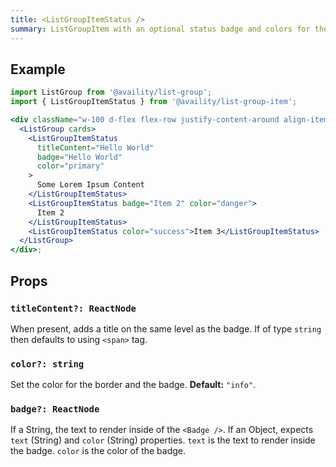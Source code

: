 ```yaml
---
title: <ListGroupItemStatus />
summary: ListGroupItem with an optional status badge and colors for the card and badge.
---
```


## Example

```jsx live=true viewCode=true
import ListGroup from '@availity/list-group';
import { ListGroupItemStatus } from '@availity/list-group-item';

<div className="w-100 d-flex flex-row justify-content-around align-items-center">
  <ListGroup cards>
    <ListGroupItemStatus
      titleContent="Hello World"
      badge="Hello World"
      color="primary"
    >
      Some Lorem Ipsum Content
    </ListGroupItemStatus>
    <ListGroupItemStatus badge="Item 2" color="danger">
      Item 2
    </ListGroupItemStatus>
    <ListGroupItemStatus color="success">Item 3</ListGroupItemStatus>
  </ListGroup>
</div>;
```

## Props

### `titleContent?: ReactNode`

When present, adds a title on the same level as the badge. If of type `string` then defaults to using `<span>` tag.

### `color?: string`

Set the color for the border and the badge. **Default:** `"info"`.

### `badge?: ReactNode`

If a String, the text to render inside of the `<Badge />`. If an Object, expects `text` (String) and `color` (String) properties. `text` is the text to render inside the badge. `color` is the color of the badge.
